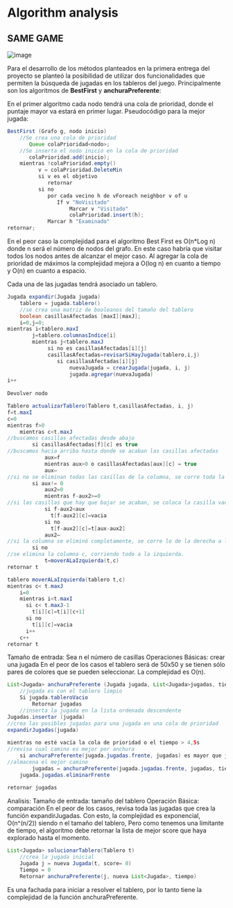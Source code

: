 # Algorithm analysis

## SAME GAME

![image](https://user-images.githubusercontent.com/36536646/81089097-8c2fda00-8ec1-11ea-91fc-d1cad433064d.png)

Para el desarrollo de los métodos planteados en la primera entrega del proyecto se planteó la posibilidad de utilizar dos funcionalidades que permiten la búsqueda de jugadas en los tableros del juego. Principalmente son los algoritmos de **BestFirst** y **anchuraPreferente**:

En el primer algoritmo cada nodo tendrá una cola de prioridad, donde el puntaje mayor va estará en primer lugar.
Pseudocódigo para la mejor jugada: 

```java
BestFirst (Grafo g, nodo inicio)
    //Se crea una cola de prioridad 
       Queue colaPrioridad<nodo>;
    //Se inserta el nodo inicio en la cola de prioridad
       colaPrioridad.add(inicio);
    mientras !colaPrioridad.empty()
          v = colaPrioridad.DeleteMin
          si v es el objetivo
             retornar
          si no
             por cada vecino h de vForeach neighbor v of u
                If v "NoVisitado"
                    Marcar v "Visitado"                    
                    colaPrioridad.insert(h);
             Marcar h "Examinado"                    
retornar;
```

En el peor caso la complejidad para el algoritmo Best First es O(n*Log n) donde n será el número de nodos del grafo. En este caso habría que visitar todos los nodos antes de alcanzar el mejor caso. Al agregar la cola de prioridad de máximos la complejidad mejora a O(log n) en cuanto a tiempo y O(n) en cuanto a espacio.


Cada una de las jugadas tendrá asociado un tablero.

```java
Jugada expandir(Jugada jugada)
	tablero = jugada.tablero()
	//se crea una matriz de booleanos del tamaño del tablero
	boolean casillasAfectadas [maxI][maxJ];
	i=0,j=0;
mientras i<tablero.maxI
		j=tablero.columnasIndice[i]	
		mientras j<tablero.maxJ
			 si no es casillasAfectadas[i][j]
			 casillasAfectadas=revisarSiHayJugada(tablero,i,j)
				si casillasAfectadas[i][j]
					nuevaJugada = crearJugada(jugada, i, j)
					jugada.agregar(nuevaJugada)
i++
	
Devolver nodo
```

```java
Tablero actualizarTablero(Tablero t,casillasAfectadas, i, j)
f=t.maxI
c=0
mientras f>0
	mientras c<t.maxJ
//buscamos casillas afectadas desde abajo
		si casillasAfectadas[f][c] es true
//buscamos hacia arriba hasta donde se acaban las casillas afectadas
			aux=f
			mientras aux>0 o casillasAfectadas[aux][c] = true 
			aux—
//si no se eliminan todas las casillas de la columna, se corre toda la columna por encimas de las afectadas hacia abajo
		si aux!= 0
			aux2=0
			mientras f-aux2>=0
//si las casillas que hay que bajar se acaban, se coloca la casilla vacía
			si f-aux2<aux
			  t[f-aux2][c]=vacia
			si no
			  t[f-aux2][c]=t[aux-aux2]
			aux2—
//si la columna se eliminó completamente, se corre lo de la derecha a la izquierda.
		si no
//se elimina la columna c, corriendo todo a la izquierda.
			t=moverALaIzquierda(t,c)
retornar t
```
```java
tablero moverALaIzquierda(tablero t,c)
mientras c< t.maxJ
	i=0
	mientras i<t.maxI
	  si c< t.maxJ-1
	    t[i][c]=t[i][c+1]
	  si no
	    t[i][c]=vacia
	  i++
	c++
retornar t
```

Tamaño de entrada: Sea n el número de casillas
Operaciones Básicas: crear una jugada 
En el peor de los casos el tablero será de 50x50 y se tienen sólo pares de colores que se pueden seleccionar. La complejidad es O(n).

```java
List<Jugada> anchuraPreferente (Jugada jugada, List<Jugada>jugadas, tiempo)
	//jugada es con el tablero limpio
	Si jugada.tableroVacio
		Retornar jugadas
	//inserta la jugada en la lista ordenada descendente
Jugadas.insertar (jugada) 
//crea las posibles jugadas para una jugada en una cola de prioridad
expandirJugadas(jugada)
	
mientras no esté vacía la cola de prioridad o el tiempo > 4,5s
//revisa cual camino es mejor por anchura
	si anchuraPreferente(jugada.jugadas.frente, jugadas) es mayor que jugadas
//almacena el mejor camino
		jugadas = anchuraPreferente(jugada.jugadas.frente, jugadas, tiempo)
	jugada.jugadas.eliminarFrente
	
retornar jugadas
```

Analisis:
Tamaño de entrada: tamaño del tablero
Operación Básica: comparación
En el peor de los casos, revisa toda las jugadas que crea la función expandirJugadas. Con esto, la complejidad es  exponencial, O(n^(n/2)) siendo n el tamaño del tablero, Pero como tenemos una limitante de tiempo, el algoritmo debe retornar la lista de mejor score que haya explorado hasta el momento. 

```java
List<Jugada> solucionarTablero(Tablero t)
	//crea la jugada inicial
	Jugada j = nueva Jugada(t, score= 0)
	Tiempo = 0
	Retornar anchuraPreferente(j, nueva List<Jugada>, tiempo)
```
Es una fachada para iniciar a resolver el tablero, por lo tanto tiene la complejidad de la función anchuraPreferente.


